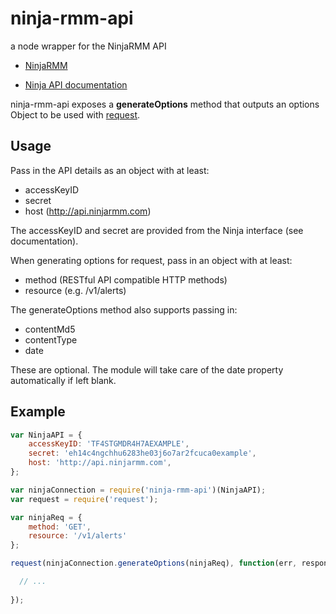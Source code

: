 # ninja-rmm-api
a node wrapper for the NinjaRMM API

* [NinjaRMM](http://ninjarmm.com)

* [Ninja API documentation](https://ninjaresources.s3.amazonaws.com/PublicApi/0.1.2/NinjaRMM%20Public%20API%20v0.1.2.pdf)

ninja-rmm-api exposes a **generateOptions** method that outputs an options Object to be used with [request](https://github.com/request/request).

## Usage

Pass in the API details as an object with at least:
* accessKeyID
* secret 
* host (http://api.ninjarmm.com)

The accessKeyID and secret are provided from the Ninja interface (see documentation).

When generating options for request, pass in an object with at least:
* method (RESTful API compatible HTTP methods)
* resource (e.g. /v1/alerts)

The generateOptions method also supports passing in:
* contentMd5
* contentType
* date

These are optional. The module will take care of the date property automatically if left blank.


## Example

```js
var NinjaAPI = {
    accessKeyID: 'TF4STGMDR4H7AEXAMPLE',
    secret: 'eh14c4ngchhu6283he03j6o7ar2fcuca0example',
    host: 'http://api.ninjarmm.com',
};

var ninjaConnection = require('ninja-rmm-api')(NinjaAPI);
var request = require('request');

var ninjaReq = {
    method: 'GET',
    resource: '/v1/alerts'
};

request(ninjaConnection.generateOptions(ninjaReq), function(err, response, data) {

  // ...
  
});
```
